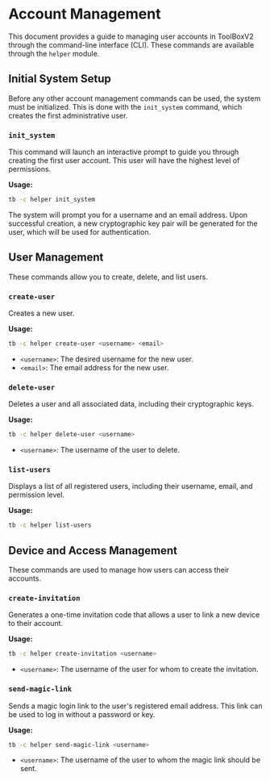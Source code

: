 # Account Management

This document provides a guide to managing user accounts in ToolBoxV2 through the command-line interface (CLI). These commands are available through the `helper` module.

## Initial System Setup

Before any other account management commands can be used, the system must be initialized. This is done with the `init_system` command, which creates the first administrative user.

### `init_system`

This command will launch an interactive prompt to guide you through creating the first user account. This user will have the highest level of permissions.

**Usage:**

```bash
tb -c helper init_system
```

The system will prompt you for a username and an email address. Upon successful creation, a new cryptographic key pair will be generated for the user, which will be used for authentication.

## User Management

These commands allow you to create, delete, and list users.

### `create-user`

Creates a new user.

**Usage:**

```bash
tb -c helper create-user <username> <email>
```

-   `<username>`: The desired username for the new user.
-   `<email>`: The email address for the new user.

### `delete-user`

Deletes a user and all associated data, including their cryptographic keys.

**Usage:**

```bash
tb -c helper delete-user <username>
```

-   `<username>`: The username of the user to delete.

### `list-users`

Displays a list of all registered users, including their username, email, and permission level.

**Usage:**

```bash
tb -c helper list-users
```

## Device and Access Management

These commands are used to manage how users can access their accounts.

### `create-invitation`

Generates a one-time invitation code that allows a user to link a new device to their account.

**Usage:**

```bash
tb -c helper create-invitation <username>
```

-   `<username>`: The username of the user for whom to create the invitation.

### `send-magic-link`

Sends a magic login link to the user's registered email address. This link can be used to log in without a password or key.

**Usage:**

```bash
tb -c helper send-magic-link <username>
```

-   `<username>`: The username of the user to whom the magic link should be sent.
